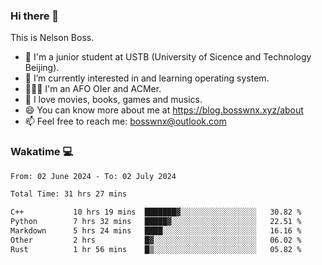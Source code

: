 ### Hi there 👋

<!--
**bosswnx/bosswnx** is a ✨ _special_ ✨ repository because its `README.md` (this file) appears on your GitHub profile.

Here are some ideas to get you started:

- 🔭 I’m currently working on ...
- 🌱 I’m currently learning ...
- 👯 I’m looking to collaborate on ...
- 🤔 I’m looking for help with ...
- 💬 Ask me about ...
- 📫 How to reach me: ...
- 😄 Pronouns: ...
- ⚡ Fun fact: ...
-->

This is Nelson Boss.

- 🏫 I'm a junior student at USTB (University of Sicence and Technology Beijing).
- 🌱 I’m currently interested in and learning operating system.
- 🧑🏻‍💻 I'm an AFO OIer and ACMer.
- 🥰 I love movies, books, games and musics.
- 😄 You can know more about me at https://blog.bosswnx.xyz/about
- 📫 Feel free to reach me: bosswnx@outlook.com

### Wakatime 💻

<!--START_SECTION:waka-->

```txt
From: 02 June 2024 - To: 02 July 2024

Total Time: 31 hrs 27 mins

C++           10 hrs 19 mins  ███████▓░░░░░░░░░░░░░░░░░   30.82 %
Python        7 hrs 32 mins   █████▓░░░░░░░░░░░░░░░░░░░   22.51 %
Markdown      5 hrs 24 mins   ████░░░░░░░░░░░░░░░░░░░░░   16.16 %
Other         2 hrs           █▓░░░░░░░░░░░░░░░░░░░░░░░   06.02 %
Rust          1 hr 56 mins    █▒░░░░░░░░░░░░░░░░░░░░░░░   05.82 %
```

<!--END_SECTION:waka-->
